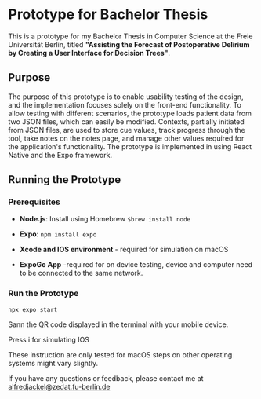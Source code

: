 # Prototype for Bachelor Thesis

This is a prototype for my Bachelor Thesis in Computer Science at the Freie Universität Berlin, titled **"Assisting the Forecast of Postoperative Delirium by Creating a User Interface for Decision Trees"**.

## Purpose

The purpose of this prototype is to enable usability testing of the design,  and the implementation focuses solely on the front-end functionality. To allow testing with different scenarios, the prototype loads patient data from two JSON files, which can easily be modified. Contexts, partially initiated from JSON files, are used to store cue values, track progress through the tool, take notes on the notes page, and manage other values required for the application's functionality.
The prototype is implemented in using React Native and the Expo framework.

## Running the Prototype

### Prerequisites

- **Node.js**: Install using Homebrew  `$brew install node`

- **Expo**: `npm install expo`

- **Xcode and IOS environment** - required for simulation on macOS

- **ExpoGo App** -required for on device testing, device and computer need to be connected to the same network.

### Run the Prototype

`npx expo start`

Sann the QR code displayed in the terminal with your mobile device.

Press i for simulating IOS



These instruction are only tested for macOS steps on other operating systems might vary slightly.

If you have any questions or feedback, please contact me at alfredjackel@zedat.fu-berlin.de
